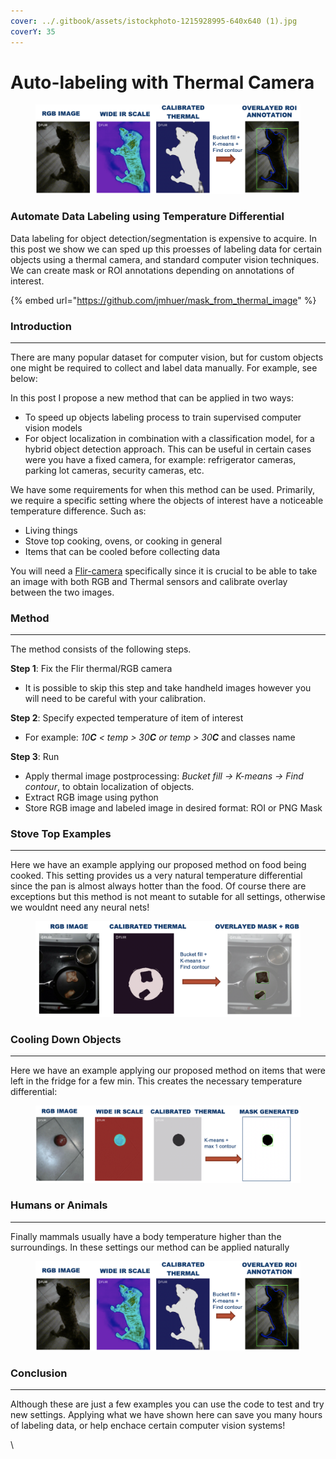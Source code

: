 ```yaml
---
cover: ../.gitbook/assets/istockphoto-1215928995-640x640 (1).jpg
coverY: 35
---
```


# Auto-labeling with Thermal Camera

<figure><img src="../.gitbook/assets/thermal (1).png" alt=""><figcaption></figcaption></figure>

### Automate Data Labeling using Temperature Differential

Data labeling for object detection/segmentation is expensive to acquire. In this post we show we can sped up this proesses of labeling data for certain objects using a thermal camera, and standard computer vision techniques. We can create mask or ROI annotations depending on annotations of interest.

{% embed url="https://github.com/jmhuer/mask_from_thermal_image" %}

### Introduction

***

There are many popular dataset for computer vision, but for custom objects one might be required to collect and label data manually. For example, see below:

In this post I propose a new method that can be applied in two ways:

* To speed up objects labeling process to train supervised computer vision models
* For object localization in combination with a classification model, for a hybrid object detection approach. This can be useful in certain cases were you have a fixed camera, for example: refrigerator cameras, parking lot cameras, security cameras, etc.

We have some requirements for when this method can be used. Primarily, we require a specific setting where the objects of interest have a noticeable temperature difference. Such as:

* Living things
* Stove top cooking, ovens, or cooking in general
* Items that can be cooled before collecting data

You will need a [Flir-camera](https://www.amazon.com/FLIR-ONE-Pro-Professional-Smartphones/dp/B072J49BX7/ref=sr\_1\_3?keywords=FLIR%2BInfrared%2BCamera\&qid=1641504646\&sr=8-3\&th=1) specifically since it is crucial to be able to take an image with both RGB and Thermal sensors and calibrate overlay between the two images.

### Method

***

The method consists of the following steps.

**Step 1**: Fix the Flir thermal/RGB camera

* It is possible to skip this step and take handheld images however you will need to be careful with your calibration.

**Step 2**: Specify expected temperature of item of interest

* For example: _10**C** < temp > 30**C** or temp > 30**C**_ and classes name

**Step 3**: Run

* Apply thermal image postprocessing: _Bucket fill -> K-means -> Find contour_, to obtain localization of objects.
* Extract RGB image using python
* Store RGB image and labeled image in desired format: ROI or PNG Mask

### Stove Top Examples

***

Here we have an example applying our proposed method on food being cooked. This setting provides us a very natural temperature differential since the pan is almost always hotter than the food. Of course there are exceptions but this method is not meant to sutable for all settings, otherwise we wouldnt need any neural nets!

<figure><img src="../.gitbook/assets/thermalfood (1).png" alt=""><figcaption></figcaption></figure>

### Cooling Down Objects

***

Here we have an example applying our proposed method on items that were left in the fridge for a few min. This creates the necessary temperature differential:

<figure><img src="../.gitbook/assets/thermalwarm.png" alt=""><figcaption></figcaption></figure>

### Humans or Animals

***

Finally mammals usually have a body temperature higher than the surroundings. In these settings our method can be applied naturally

<figure><img src="../.gitbook/assets/thermal.png" alt=""><figcaption></figcaption></figure>

### Conclusion

***

Although these are just a few examples you can use the code to test and try new settings. Applying what we have shown here can save you many hours of labeling data, or help enchace certain computer vision systems!

\

